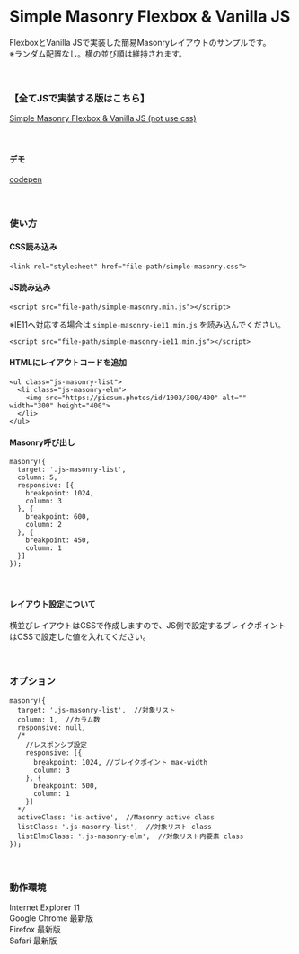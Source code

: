 # Simple Masonry Flexbox & Vanilla JS
FlexboxとVanilla JSで実装した簡易Masonryレイアウトのサンプルです。  
※ランダム配置なし。横の並び順は維持されます。


　  



### 【全てJSで実装する版はこちら】
[Simple Masonry Flexbox & Vanilla JS (not use css)](https://github.com/sakata-kazuma/Simple-Masonry-Flexbox-Vanilla-JS/tree/main/not-use-css)


　  


#### デモ
[codepen](https://codepen.io/web_walking_nak/pen/mdjdVpL)

　  


### 使い方
#### CSS読み込み
```
<link rel="stylesheet" href="file-path/simple-masonry.css">
```
  

#### JS読み込み
```
<script src="file-path/simple-masonry.min.js"></script>
```
※IE11へ対応する場合は `simple-masonry-ie11.min.js` を読み込んでください。
```
<script src="file-path/simple-masonry-ie11.min.js"></script>
```

#### HTMLにレイアウトコードを追加
```
<ul class="js-masonry-list">
  <li class="js-masonry-elm">
    <img src="https://picsum.photos/id/1003/300/400" alt="" width="300" height="400">
  </li>
</ul>
```

#### Masonry呼び出し
```
masonry({
  target: '.js-masonry-list',
  column: 5,
  responsive: [{
    breakpoint: 1024,
    column: 3
  }, {
    breakpoint: 600,
    column: 2
  }, {
    breakpoint: 450,
    column: 1
  }]
});
```

　  


#### レイアウト設定について
横並びレイアウトはCSSで作成しますので、JS側で設定するブレイクポイントはCSSで設定した値を入れてください。


　  



### オプション

```
masonry({
  target: '.js-masonry-list',  //対象リスト
  column: 1,  //カラム数
  responsive: null,
  /*
    //レスポンシブ設定
    responsive: [{
      breakpoint: 1024, //ブレイクポイント max-width
      column: 3
    }, {
      breakpoint: 500,
      column: 1
    }]
  */
  activeClass: 'is-active',  //Masonry active class
  listClass: '.js-masonry-list',  //対象リスト class
  listElmsClass: '.js-masonry-elm',  //対象リスト内要素 class
});
```

　  

### 動作環境
Internet Explorer 11  
Google Chrome 最新版  
Firefox 最新版  
Safari 最新版

